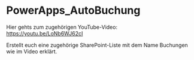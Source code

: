 # PowerApps_AutoBuchung

Hier gehts zum zugehörigen YouTube-Video: https://youtu.be/LoNb6WJ62cI

Erstellt euch eine zugehörige SharePoint-Liste mit dem Name Buchungen wie im Video erklärt.
